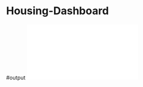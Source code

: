 # Housing-Dashboard

#output
![image](file:///C:/Users/lsury/OneDrive/Desktop/Bharathi_files/CODING/tiny%20data/index.html)
